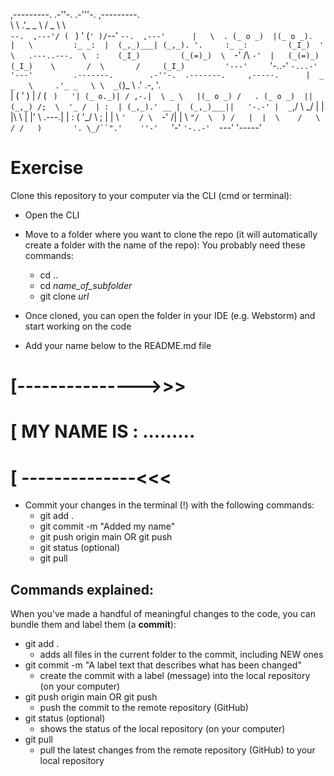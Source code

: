 ,---------.    .-''-.     .-'''-. ,---------.      
\          \ .'_ _   \   / _     \\          \     
 `--.  ,---'/ ( ` )   ' (`' )/`--' `--.  ,---'     
    |   \  . (_ o _)  |(_ o _).       |   \        
    :_ _:  |  (_,_)___| (_,_). '.     :_ _:        
    (_I_)  '  \   .---..---.  \  :    (_I_)        
   (_(=)_)  \  `-'    /\    `-'  |   (_(=)_)       
    (_I_)    \       /  \       /     (_I_)        
    '---'     `'-..-'    `-...-'      '---'        
.-------.        .-''-.  .-------.     ,-----.     
|  _ _   \     .'_ _   \ \  _(`)_ \  .'  .-,  '.   
| ( ' )  |    / ( ` )   '| (_ o._)| / ,-.|  \ _ \  
|(_ o _) /   . (_ o _)  ||  (_,_) /;  \  '_ /  | : 
| (_,_).' __ |  (_,_)___||   '-.-' |  _`,/ \ _/  | 
|  |\ \  |  |'  \   .---.|   |     : (  '\_/ \   ; 
|  | \ `'   / \  `-'    /|   |      \ `"/  \  ) /  
|  |  \    /   \       / /   )       '. \_/``".'   
''-'   `'-'     `'-..-'  `---'         '-----'     

                                                   
# Exercise

Clone this repository to your computer via the CLI (cmd or terminal):
* Open the CLI
* Move to a folder where you want to clone the repo (it will automatically create a folder with the name of the repo):
  You probably need these commands:
  * cd ..
  * cd *name_of_subfolder*
  * git clone *url*
  
* Once cloned, you can open the folder in your IDE (e.g. Webstorm) and start working on the code
* Add your name below to the README.md file

# [--------------->>>
# [ MY NAME IS : .........
# [ --------------<<<

* Commit your changes in the terminal (!) with the following commands:
  * git add .
  * git commit -m "Added my name"
  * git push origin main OR git push
  * git status (optional)
  * git pull

## Commands explained:
When you've made a handful of meaningful changes to the code, you can bundle them and label them (a **commit**):
* git add . 
  * adds all files in the current folder to the commit, including NEW ones
* git commit -m "A label text that describes what has been changed" 
  * create the commit with a label (message) into the local repository (on your computer)
* git push origin main     OR    git push
  * push the commit to the remote repository (GitHub)
* git status (optional)
  * shows the status of the local repository (on your computer)
* git pull 
  * pull the latest changes from the remote repository (GitHub) to your local repository
